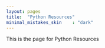 ```yaml
---
layout: pages
title:  "Python Resources"
minimal_mistakes_skin    : "dark"
---
```


This is the page for Python Resources